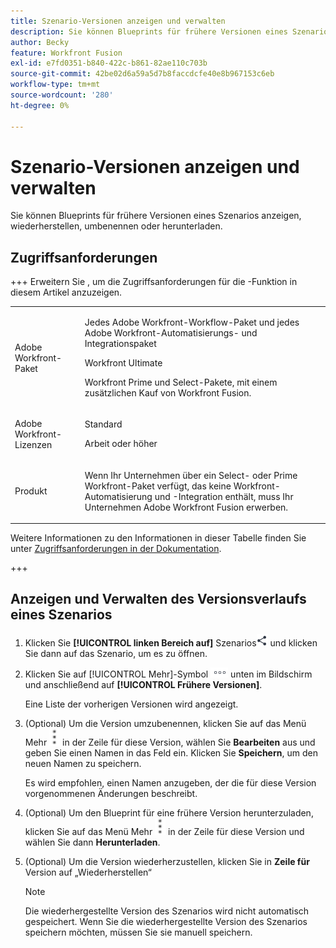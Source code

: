 ```yaml
---
title: Szenario-Versionen anzeigen und verwalten
description: Sie können Blueprints für frühere Versionen eines Szenarios anzeigen, wiederherstellen, umbenennen oder herunterladen.
author: Becky
feature: Workfront Fusion
exl-id: e7fd0351-b840-422c-b861-82ae110c703b
source-git-commit: 42be02d6a59a5d7b8faccdcfe40e8b967153c6eb
workflow-type: tm+mt
source-wordcount: '280'
ht-degree: 0%

---
```


# Szenario-Versionen anzeigen und verwalten

Sie können Blueprints für frühere Versionen eines Szenarios anzeigen, wiederherstellen, umbenennen oder herunterladen.

## Zugriffsanforderungen

+++ Erweitern Sie , um die Zugriffsanforderungen für die -Funktion in diesem Artikel anzuzeigen.

<table style="table-layout:auto">
 <col> 
 <col> 
 <tbody> 
  <tr> 
   <td role="rowheader">Adobe Workfront-Paket</td> 
   <td> <p>Jedes Adobe Workfront-Workflow-Paket und jedes Adobe Workfront-Automatisierungs- und Integrationspaket</p><p>Workfront Ultimate</p><p>Workfront Prime und Select-Pakete, mit einem zusätzlichen Kauf von Workfront Fusion.</p> </td> 
  </tr> 
  <tr data-mc-conditions=""> 
   <td role="rowheader">Adobe Workfront-Lizenzen</td> 
   <td> <p>Standard</p><p>Arbeit oder höher</p> </td> 
  </tr> 
  <tr> 
   <td role="rowheader">Produkt</td> 
   <td>
   <p>Wenn Ihr Unternehmen über ein Select- oder Prime Workfront-Paket verfügt, das keine Workfront-Automatisierung und -Integration enthält, muss Ihr Unternehmen Adobe Workfront Fusion erwerben.</li></ul>
   </td> 
  </tr>
 </tbody> 
</table>

Weitere Informationen zu den Informationen in dieser Tabelle finden Sie unter [Zugriffsanforderungen in der Dokumentation](/help/workfront-fusion/references/licenses-and-roles/access-level-requirements-in-documentation.md).

+++

## Anzeigen und Verwalten des Versionsverlaufs eines Szenarios

1. Klicken Sie **[!UICONTROL linken Bereich auf]** Szenarios![Symbol](assets/scenarios-icon.png) und klicken Sie dann auf das Szenario, um es zu öffnen.
1. Klicken Sie auf [!UICONTROL Mehr]-Symbol ![Mehr](assets/more-icon.png) unten im Bildschirm und anschließend auf **[!UICONTROL Frühere Versionen]**.

   Eine Liste der vorherigen Versionen wird angezeigt.
1. (Optional) Um die Version umzubenennen, klicken Sie auf das Menü Mehr ![Mehr](assets/more-icon-vertical.png) in der Zeile für diese Version, wählen Sie **Bearbeiten** aus und geben Sie einen Namen in das Feld ein. Klicken Sie **Speichern**, um den neuen Namen zu speichern.

   Es wird empfohlen, einen Namen anzugeben, der die für diese Version vorgenommenen Änderungen beschreibt.
1. (Optional) Um den Blueprint für eine frühere Version herunterzuladen, klicken Sie auf das Menü Mehr ![Mehr](assets/more-icon-vertical.png) in der Zeile für diese Version und wählen Sie dann **Herunterladen**.
1. (Optional) Um die Version wiederherzustellen, klicken Sie in **Zeile für** Version auf „Wiederherstellen“


   >[!NOTE]
   >
   >Die wiederhergestellte Version des Szenarios wird nicht automatisch gespeichert. Wenn Sie die wiederhergestellte Version des Szenarios speichern möchten, müssen Sie sie manuell speichern.
